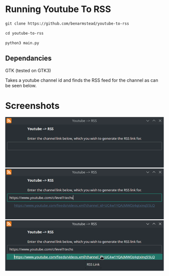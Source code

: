 # Running Youtube To RSS

`git clone https://github.com/benarmstead/youtube-to-rss`

`cd youtube-to-rss`

`python3 main.py`

## Dependancies
GTK (tested on GTK3)



Takes a youtube channel id and finds the RSS feed for the channel as can be seen below.

# Screenshots

<img src="https://raw.githubusercontent.com/benarmstead/youtube-to-rss/main/README_images/demo1.png">

<img src="https://raw.githubusercontent.com/benarmstead/youtube-to-rss/main/README_images/demo2.png">

<img src="https://raw.githubusercontent.com/benarmstead/youtube-to-rss/main/README_images/demo3.png">
